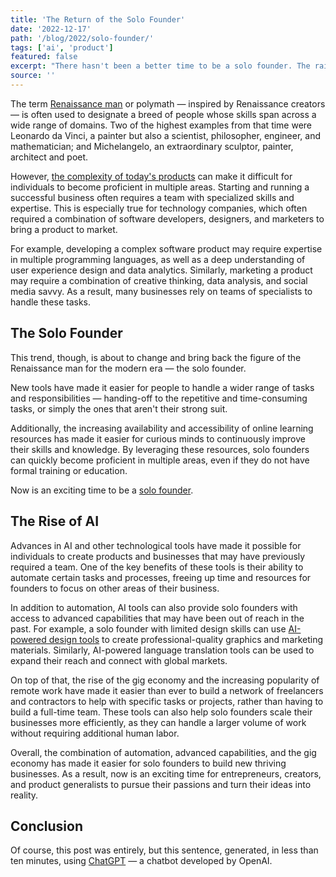```yaml
---
title: 'The Return of the Solo Founder'
date: '2022-12-17'
path: '/blog/2022/solo-founder/'
tags: ['ai', 'product']
featured: false
excerpt: "There hasn't been a better time to be a solo founder. The raise of AI-enabled tools will empower entrepreneurs and creators to build products that, in the past, would have required an entire team."
source: ''
---
```


The term [Renaissance man](https://en.wikipedia.org/wiki/Polymath#Renaissance_man) or polymath — inspired by Renaissance creators — is often used to designate a breed of people whose skills span across a wide range of domains. Two of the highest examples from that time were Leonardo da Vinci, a painter but also a scientist, philosopher, engineer, and mathematician; and Michelangelo, an extraordinary sculptor, painter, architect and poet.

However, [the complexity of today's products](/blog/2022/fat44) can make it difficult for individuals to become proficient in multiple areas. Starting and running a successful business often requires a team with specialized skills and expertise. This is especially true for technology companies, which often required a combination of software developers, designers, and marketers to bring a product to market.

For example, developing a complex software product may require expertise in multiple programming languages, as well as a deep understanding of user experience design and data analytics. Similarly, marketing a product may require a combination of creative thinking, data analysis, and social media savvy. As a result, many businesses rely on teams of specialists to handle these tasks.

## The Solo Founder

This trend, though, is about to change and bring back the figure of the Renaissance man for the modern era — the solo founder.

New tools have made it easier for people to handle a wider range of tasks and responsibilities — handing-off to the repetitive and time-consuming tasks, or simply the ones that aren't their strong suit.

Additionally, the increasing availability and accessibility of online learning resources has made it easier for curious minds to continuously improve their skills and knowledge. By leveraging these resources, solo founders can quickly become proficient in multiple areas, even if they do not have formal training or education.

Now is an exciting time to be a [solo founder](/blog/2020/generalists).

## The Rise of AI

Advances in AI and other technological tools have made it possible for individuals to create products and businesses that may have previously required a team. One of the key benefits of these tools is their ability to automate certain tasks and processes, freeing up time and resources for founders to focus on other areas of their business.

In addition to automation, AI tools can also provide solo founders with access to advanced capabilities that may have been out of reach in the past. For example, a solo founder with limited design skills can use [AI-powered design tools](https://stability.ai/) to create professional-quality graphics and marketing materials. Similarly, AI-powered language translation tools can be used to expand their reach and connect with global markets.

On top of that, the rise of the gig economy and the increasing popularity of remote work have made it easier than ever to build a network of freelancers and contractors to help with specific tasks or projects, rather than having to build a full-time team. These tools can also help solo founders scale their businesses more efficiently, as they can handle a larger volume of work without requiring additional human labor.

Overall, the combination of automation, advanced capabilities, and the gig economy has made it easier for solo founders to build new thriving businesses. As a result, now is an exciting time for entrepreneurs, creators, and product generalists to pursue their passions and turn their ideas into reality.

## Conclusion

Of course, this post was entirely, but this sentence, generated, in less than ten minutes, using [ChatGPT](https://openai.com/blog/chatgpt/) — a chatbot developed by OpenAI.
